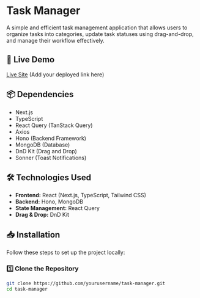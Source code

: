 # Task Manager

A simple and efficient task management application that allows users to organize tasks into categories, update task statuses using drag-and-drop, and manage their workflow effectively.

## 🚀 Live Demo
[Live Site](#) (Add your deployed link here)

## 📦 Dependencies
- Next.js
- TypeScript
- React Query (TanStack Query)
- Axios
- Hono (Backend Framework)
- MongoDB (Database)
- DnD Kit (Drag and Drop)
- Sonner (Toast Notifications)

## 🛠️ Technologies Used
- **Frontend:** React (Next.js, TypeScript, Tailwind CSS)
- **Backend:** Hono, MongoDB
- **State Management:** React Query
- **Drag & Drop:** DnD Kit

## 📥 Installation
Follow these steps to set up the project locally:

### 1️⃣ Clone the Repository
```bash
git clone https://github.com/yourusername/task-manager.git
cd task-manager
